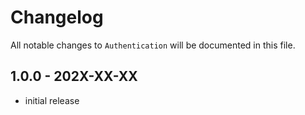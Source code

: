 # Changelog

All notable changes to `Authentication` will be documented in this file.

## 1.0.0 - 202X-XX-XX

- initial release
